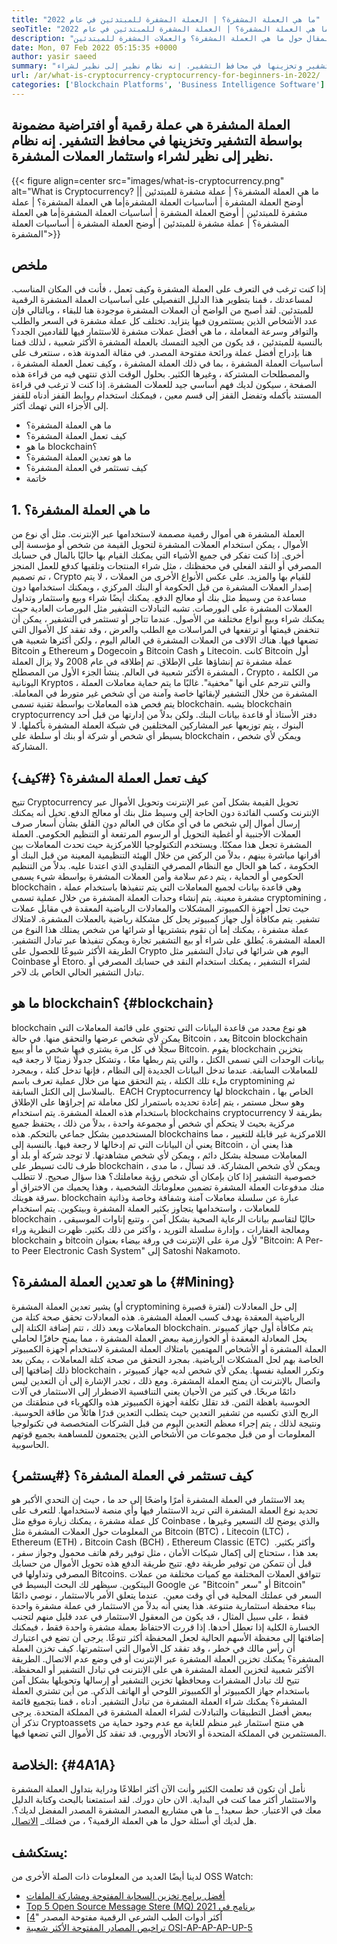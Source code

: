 ```yaml
---
title: "ما هي العملة المشفرة؟ | العملة المشفرة للمبتدئين في عام 2022" 
seoTitle: "ما هي العملة المشفرة؟ | العملة المشفرة للمبتدئين في عام 2022" 
description: "العملة المشفرة هي عملة رقمية أو افتراضية مضمونة بواسطة التشفير. هذا المقال حول ما هي العملة المشفرة؟ والعملات المشفرة للمبتدئين." 
date: Mon, 07 Feb 2022 05:15:35 +0000
author: yasir saeed
summary: "العملة المشفرة هي عملة رقمية أو افتراضية مضمونة بواسطة التشفير وتخزينها في محافظ التشفير. إنه نظام نظير إلى نظير لشراء & amp ؛ استثمار العملات المشفرة." 
url: /ar/what-is-cryptocurrency-cryptocurrency-for-beginners-in-2022/
categories: ['Blockchain Platforms', 'Business Intelligence Software']
---
```


## العملة المشفرة هي عملة رقمية أو افتراضية مضمونة بواسطة التشفير وتخزينها في محافظ التشفير. إنه نظام نظير إلى نظير لشراء واستثمار العملات المشفرة.

{{< figure align=center src="images/what-is-cryptocurrency.png" alt="What is Cryptocurrency? |ما هي العملة المشفرة؟ | عملة مشفرة للمبتدئين | أوضح العملة المشفرة | أساسيات العملة المشفرة|ما هي العملة المشفرة؟ | عملة مشفرة للمبتدئين | أوضح العملة المشفرة | أساسيات العملة المشفرة|ما هي العملة المشفرة؟ | عملة مشفرة للمبتدئين | أوضح العملة المشفرة | أساسيات العملة المشفرة">}}


## **ملخص**
إذا كنت ترغب في التعرف على العملة المشفرة وكيف تعمل ، فأنت في المكان المناسب. لمساعدتك ، قمنا بتطوير هذا الدليل التفصيلي على أساسيات العملة المشفرة الرقمية للمبتدئين. لقد أصبح من الواضح أن العملات المشفرة موجودة هنا للبقاء ، وبالتالي فإن عدد الأشخاص الذين يستثمرون فيها يتزايد.
تختلف كل عملة مشفرة في السعر والطلب والتوافر وسرعة المعاملة ، ما هي أفضل عملات مشفرة للاستثمار فيها للقادمين الجدد؟ بالنسبة للمبتدئين ، قد يكون من الجيد التمسك بالعملة المشفرة الأكثر شعبية ، لذلك قمنا هنا بإدراج أفضل عملة ورائحة مفتوحة المصدر.
في مقالة المدونة هذه ، سنتعرف على أساسيات العملة المشفرة ، بما في ذلك العملة المشفرة ، وكيف تعمل العملة المشفرة ، والمصطلحات المشتركة ، وغيرها الكثير. بحلول الوقت الذي تنتهي فيه من قراءة هذه الصفحة ، سيكون لديك فهم أساسي جيد للعملات المشفرة. إذا كنت لا ترغب في قراءة المستند بأكمله وتفضل القفز إلى قسم معين ، فيمكنك استخدام روابط القفز أدناه للقفز إلى الأجزاء التي تهمك أكثر.
  * ما هي العملة المشفرة؟
  * كيف تعمل العملة المشفرة؟
  * ما هو blockchain؟
  * ما هو تعدين العملة المشفرة؟
  * كيف تستثمر في العملة المشفرة؟
  * خاتمة

## 1. ما هي العملة المشفرة؟
العملة المشفرة هي أموال رقمية مصممة لاستخدامها عبر الإنترنت. مثل أي نوع من الأموال ، يمكن استخدام العملات المشفرة لتحويل القيمة من شخص أو مؤسسة إلى أخرى. إذا كنت تفكر في جميع الأشياء التي يمكنك القيام بها حاليًا بالمال في حسابك المصرفي أو النقد الفعلي في محفظتك ، مثل شراء المنتجات وتلقيها كدفع للعمل المنجز ، تم تصميم Crypto للقيام بها والمزيد.
على عكس الأنواع الأخرى من العملات ، لا يتم إصدار العملات المشفرة من قبل الحكومة أو البنك المركزي ، ويمكنك استخدامها دون مساعدة من وسيط مثل بنك أو معالج الدفع.
يمكنك أيضًا شراء وبيع واستثمار وتداول العملات المشفرة على البورصات. تشبه التبادلات التشفير مثل البورصات العادية حيث يمكنك شراء وبيع أنواع مختلفة من الأصول. عندما تتاجر أو تستثمر في التشفير ، يمكن أن تنخفض قيمتها أو ترتفعها في المراسلات مع الطلب والعرض ، وقد تفقد كل الأموال التي تضعها فيها.
هناك الآلاف من العملات المشفرة في العالم اليوم ، ولكن أكثرها شعبية هي Bitcoin و Ethereum و Dogecoin و Bitcoin Cash و Litecoin. كانت Bitcoin أول عملة مشفرة تم إنشاؤها على الإطلاق. تم إطلاقه في عام 2008 ولا يزال العملة المشفرة الأكثر شعبية في العالم.
ينشأ الجزء الأول من المصطلح ، Crypto ، من الكلمة اليونانية Kryptos ، والتي تترجم على أنها "مخفية". غالبًا ما يتم حماية معاملات العملة المشفرة من خلال التشفير لإبقائها خاصة وآمنة من أي شخص غير متورط في المعاملة. يتم فحص هذه المعاملات بواسطة تقنية تسمى blockchain.
يشبه blockchain cryptocurrency دفتر الأستاذ أو قاعدة بيانات البنك. ولكن بدلاً من إدارتها من قبل أحد البنوك ، يتم توزيعها عبر المشاركين المختلفين في شبكة العملة المشفرة بأكملها. لا يسيطر أي شخص أو شركة أو بنك أو سلطة على blockchain ، ويمكن لأي شخص المشاركة.

## كيف تعمل العملة المشفرة؟   {#كيف}
تتيح Cryptocurrency تحويل القيمة بشكل آمن عبر الإنترنت وتحويل الأموال عبر الإنترنت وكسب الفائدة دون الحاجة إلى وسيط مثل بنك أو معالج الدفع. تخيل أنه يمكنك إرسال أموال إلى شخص ما في أي مكان في العالم دون القلق بشأن أسعار صرف العملات الأجنبية أو أغطية التحويل أو الرسوم المرتفعة أو التنظيم الحكومي. العملة المشفرة تجعل هذا ممكنًا.
ويستخدم التكنولوجيا اللامركزية حيث تحدث المعاملات بين أقرانها مباشرة بينهم ، بدلاً من الركض من خلال الهيئة التنظيمية المعينة من قبل البنك أو الحكومة ، كما هو الحال مع النظام المصرفي التقليدي الذي اعتدنا عليه.
بدلاً من التنظيم الحكومي أو الحماية ، يتم دعم سلامة وأمن العملات المشفرة بواسطة شيء يسمى blockchain ، وهي قاعدة بيانات لجميع المعاملات التي يتم تنفيذها باستخدام عملة مشفرة معينة.
يتم إنشاء وحدات العملة المشفرة من خلال عملية تسمى cryptomining ، حيث تحل أجهزة الكمبيوتر المشكلات والمعادلات الرياضية المعقدة في مقابل عملات تشفير. يتم مكافأة أول جهاز كمبيوتر يحل كل مشكلة رياضية بالعملات المشفرة.
لامتلاك عملة مشفرة ، يمكنك إما أن تقوم بتشتريها أو شرائها من شخص يمتلك هذا النوع من العملة المشفرة. يُطلق على شراء أو بيع التشفير تجارة ويمكن تنفيذها عبر تبادل التشفير. الطريقة الأكثر شيوعًا للحصول على Crypto اليوم هي شرائها في تبادل التشفير مثل Coinbase أو Etoro. لشراء التشفير ، يمكنك استخدام النقد في حسابك المصرفي أو تبادل التشفير الحالي الخاص بك لآخر.

## ما هو blockchain؟   {#blockchain}
blockchain هو نوع محدد من قاعدة البيانات التي تحتوي على قائمة المعاملات التي يمكن لأي شخص عرضها والتحقق منها. في حالة Bitcoin ، يعد Bitcoin blockchain سجلًا في كل مرة يشتري فيها شخص ما أو يبيع Bitcoin. يقوم blockchain بتخزين بيانات الوحدات التي تسمى الكتل ، والتي يتم ربطها معًا ، وتشكل جدولًا زمنيًا لا رجعة فيه للمعاملات السابقة. عندما تدخل البيانات الجديدة إلى النظام ، فإنها تدخل كتلة ، وبمجرد ملء تلك الكتلة ، يتم التحقق منها من خلال عملية تعرف باسم cryptomining ثم بالسلاسل إلى الكتل السابقة.
‍ EACH Cryptocurrency لها blockchain الخاص بها ، وهو سجل مستمر ، يتم إعادة تحديده باستمرار لكل معاملة تم إجراؤها على الإطلاق باستخدام هذه العملة المشفرة. يتم استخدام blockchains cryptocurrency بطريقة لا مركزية بحيث لا يتحكم أي شخص أو مجموعة واحدة ، بدلاً من ذلك ، يحتفظ جميع المستخدمين بشكل جماعي بالتحكم. هذه blockchains اللامركزية غير قابلة للتغيير ، مما يعني أن البيانات التي تم إدخالها لا رجعة فيها. بالنسبة إلى Bitcoin ، هذا يعني أن المعاملات مسجلة بشكل دائم ، ويمكن لأي شخص مشاهدتها. لا توجد شركة أو بلد أو طرف ثالث تسيطر على blockchain ، ويمكن لأي شخص المشاركة.
قد تسأل ، ما مدى خصوصية التشفير إذا كان بإمكان أي شخص رؤية معاملتك؟ هذا سؤال صحيح. لا تتطلب منك مدفوعات العملة المشفرة تضمين معلوماتك الشخصية ، وهذا يحميك من الاختراق أو سرقة هويتك. blockchain عبارة عن سلسلة معاملات آمنة وشفافة وخاصة وذاتية للمعاملات ، واستخدامها يتجاوز بكثير العملة المشفرة وبيتكوين. يتم استخدام blockchain حاليًا لتقاسم بيانات الرعاية الصحية بشكل آمن ، وتتبع إتاوات الموسيقى ، ومعالجة العقارات ، وإدارة سلسلة التوريد ، وأكثر من ذلك بكثير. ظهرت النظرية وراء blockchain و bitcoin لأول مرة على الإنترنت في ورقة بيضاء بعنوان "Bitcoin: A Per-to Peer Electronic Cash System" إلى Satoshi Nakamoto.‍

## ما هو تعدين العملة المشفرة؟   {#Mining}
يشير تعدين العملة المشفرة (أو cryptomining لفترة قصيرة) إلى حل المعادلات الرياضية المعقدة بهدف كسب العملة المشفرة. هذه المعادلات تحقق صحة كتلة من المعاملات وبعد ذلك ، تتم إضافة الكتلة إلى blockchain. يتم مكافأة أول جهاز كمبيوتر يحل المعادلة المعقدة أو الخوارزمية ببعض العملة المشفرة ، مما يمنح حافزًا لحاملي العملة المشفرة أو الأشخاص المهتمين بامتلاك العملة المشفرة لاستخدام أجهزة الكمبيوتر الخاصة بهم لحل المشكلات الرياضية.
بمجرد التحقق من صحة كتلة المعاملات ، يمكن بعد ذلك إضافتها إلى blockchain ، وتكرر العملية نفسها. يمكن لأي شخص لديه جهاز كمبيوتر واتصال بالإنترنت أن يمنح العملة المشفرة. ومع ذلك ، تجدر الإشارة إلى أن التعدين ليس دائمًا مربحًا. في كثير من الأحيان يعني التنافسية الاضطرار إلى الاستثمار في آلات الحوسبة باهظة الثمن. قد تقلل تكلفة أجهزة الكمبيوتر هذه والكهرباء في منطقتك من الربح الذي تكسبه من تشفير التعدين حيث يتطلب التعدين قدرًا هائلاً من طاقة الحوسبة. ونتيجة لذلك ، يتم إجراء معظم التعدين اليوم من قبل الشركات المتخصصة في تكنولوجيا المعلومات أو من قبل مجموعات من الأشخاص الذين يجتمعون للمساهمة بجميع قوتهم الحاسوبية.

## كيف تستثمر في العملة المشفرة؟   {#يستثمر}
يعد الاستثمار في العملة المشفرة أمرًا واضحًا إلى حد ما ، حيث إن التحدي الأكبر هو تحديد نوع العملة المشفرة التي تريد الاستثمار فيها وأي منصة لاستخدامها. للتعرف على كل عملة مشفرة ، يمكنك زيارة موقع مثل Coinbase ، والذي يوضح لك التسعير وغيرها من المعلومات حول العملات المشفرة مثل Bitcoin (BTC) ، Litecoin (LTC) ، Ethereum (ETH) ، Bitcoin Cash (BCH) ، Ethereum Classic (ETC) وأكثر بكثير.
‍ بعد هذا ، ستحتاج إلى إكمال شيكات الأمان ، مثل توفير رقم هاتف محمول وجواز سفر ، قبل أن تتمكن من توفير طريقة دفع. تتيح طريقة الدفع هذه تحويل الأموال من حسابك المصرفي وتداولها في Bitcoins. تتوافق العملات المختلفة مع كميات مختلفة من عملات البيتكوين. سيظهر لك البحث البسيط في Google عن "Bitcoin" أو "سعر Bitcoin" السعر في عملتك المحلية في أي وقت معين.
‍ عندما يتعلق الأمر بالاستثمار ، نوصي دائمًا ببناء محفظة استثمارية متنوعة. هذا يعني أنه بدلاً من الاستثمار في عملة مشفرة واحدة فقط ، على سبيل المثال ، قد يكون من المعقول الاستثمار في عدد قليل منهم لتجنب الخسارة الكلية إذا تعطل أحدها. إذا قررت الاحتفاظ بعملة مشفرة واحدة فقط ، فيمكنك إضافتها إلى محفظة الأسهم الحالية لجعل المحفظة أكثر تنوعًا. يرجى أن تضع في اعتبارك أن رأس مالك في خطر ، وقد تفقد كل الأموال التي استثمرتها.
كيف تخزن العملة المشفرة؟ يمكنك تخزين العملة المشفرة عبر الإنترنت أو في وضع عدم الاتصال. الطريقة الأكثر شعبية لتخزين العملة المشفرة هي على الإنترنت في تبادل التشفير أو المحفظة. تتيح لك تبادل المشفرات ومحافظها تخزين التشفير أو إرسالها وتحويلها بشكل آمن باستخدام جهاز الكمبيوتر أو الكمبيوتر اللوحي أو الهاتف الذكي.
من أين تشتري العملة المشفرة؟ يمكنك شراء العملة المشفرة من تبادل التشفير. أدناه ، قمنا بتجميع قائمة ببعض أفضل التطبيقات والتبادلات لشراء العملة المشفرة في المملكة المتحدة. يرجى تذكر أن Cryptoassets هي منتج استثمار غير منظم للغاية مع عدم وجود حماية من المستثمرين في المملكة المتحدة أو الاتحاد الأوروبي. قد تفقد كل الأموال التي تضعها فيها.

##  **الخلاصة:**    {#4A1A}
نأمل أن تكون قد تعلمت الكثير وأنت الآن أكثر اطلاعًا ودراية بتداول العملة المشفرة والاستثمار أكثر مما كنت في البداية. الان حان دورك. لقد استمتعنا بالبحث وكتابة الدليل معك في الاعتبار. حظ سعيد!
_ ما هي مشاريع المصدر المشفرة المصدر المفضل لديك؟. هل لديك أي أسئلة حول ما هي العملة الرقمية؟ ، من فضلك_ [الاتصال][1].

## يستكشف:
لدينا أيضًا العديد من المعلومات ذات الصلة الأخرى من OSS Watch:
  * [أفضل برامج تخزين السحابة المفتوحة ومشاركة الملفات][2]
  * [Top 5 Open Source Message Stere (MQ) برنامج في 2021][3]
  * [أكثر أدوات الطب الشرعي الرقمية مفتوحة المصدر "[4]
  * [تراخيص المصادر المفتوحة الأكثر شعبية OSI-AP-AP-AP-UP-5][5]

  
[1]: mailto:yasir.saeed@aspose.com
[2]: https://products.containerize.com/backup-and-sync/
[3]: https://blog.containerize.com/message-queue-software/top-5-open-source-message-queue-software-in-2021/
[4]: https://blog.containerize.com/digital-forensic-tools/top-5-open-source-digital-forensic-tools-in-2021/
[5]: https://blog.containerize.com/licenses-standards/top-5-most-popular-osi-approved-open-source-licenses-of-2021/
